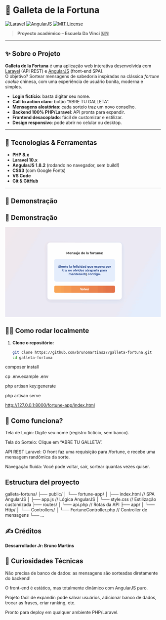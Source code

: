 # 🍪 Galleta de la Fortuna

[![Laravel](https://img.shields.io/badge/Laravel-10.x-ff2d20?style=flat-square&logo=laravel&logoColor=white)](https://laravel.com/)
[![AngularJS](https://img.shields.io/badge/AngularJS-1.8.2-e23237?style=flat-square&logo=angularjs&logoColor=white)](https://angularjs.org/)
[![MIT License](https://img.shields.io/badge/license-MIT-green?style=flat-square)](LICENSE)

> **Proyecto académico – Escuela Da Vinci 🇦🇷**

---

## ✨ Sobre o Projeto

**Galleta de la Fortuna** é uma aplicação web interativa desenvolvida com [Laravel](https://laravel.com/) (API REST) e [AngularJS](https://angularjs.org/) (front-end SPA).  
O objetivo? Sortear mensagens de sabedoria inspiradas na clássica *fortune cookie* chinesa, com uma experiência de usuário bonita, moderna e simples.

- **Login fictício**: basta digitar seu nome.
- **Call to action claro**: botão “ABRE TU GALLETA”.
- **Mensagens aleatórias**: cada sorteio traz um novo conselho.
- **Backend 100% PHP/Laravel**: API pronta para expandir.
- **Frontend desacoplado**: fácil de customizar e estilizar.
- **Design responsivo**: pode abrir no celular ou desktop.

---

## 🚦 Tecnologias & Ferramentas

- **PHP 8.x**
- **Laravel 10.x**
- **AngularJS 1.8.2** (rodando no navegador, sem build!)
- **CSS3** (com Google Fonts)
- **VS Code**
- **Git & GitHub**

---

## 🥇 Demonstração

## 🥇 Demonstração

![Demo do app rodando](./Galletita.gif)


## 🧑‍💻 Como rodar localmente

1. **Clone o repositório:**
   ```sh
   git clone https://github.com/brunomartins27/galleta-fortuna.git
   cd galleta-fortuna
composer install

cp .env.example .env

php artisan key:generate

php artisan serve

http://127.0.0.1:8000/fortune-app/index.html

## 🎲 Como funciona?

Tela de Login:
Digite seu nome (registro fictício, sem banco).

Tela do Sorteio:
Clique em “ABRE TU GALLETA”.

API REST Laravel:
O front faz uma requisição para /fortune, e recebe uma mensagem randômica da sorte.

Navegação fluida:
Você pode voltar, sair, sortear quantas vezes quiser.

## Estructura del proyecto 

galleta-fortuna/
├── public/
│   └── fortune-app/
│       ├── index.html     // SPA AngularJS
│       ├── app.js        // Lógica AngularJS
│       └── style.css     // Estilização customizada
├── routes/
│   └── api.php           // Rotas da API
├── app/
│   └── Http/
│       └── Controllers/
│           └── FortuneController.php // Controller de mensagens
└── ...

## ✍️ Créditos

**Dessarrollador Jr: Bruno Martins**

## 🤩 Curiosidades Técnicas
Não precisa de banco de dados: as mensagens são sorteadas diretamente do backend!

O front-end é estático, mas totalmente dinâmico com AngularJS puro.

Projeto fácil de expandir: pode salvar usuários, adicionar banco de dados, trocar as frases, criar ranking, etc.

Pronto para deploy em qualquer ambiente PHP/Laravel.



